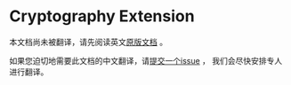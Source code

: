 # Cryptography Extension

本文档尚未被翻译，请先阅读英文[原版文档](../../../extensions/cryptography.md) 。

如果您迫切地需要此文档的中文翻译，请[提交一个issue](https://github.com/cloudevents/spec/issues) ，
我们会尽快安排专人进行翻译。
